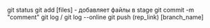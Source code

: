 git status
git add [files] - добавляет файлы в stage
git commit -m "comment"
git log / git log --online
git push (rep_link) [branch_name]
